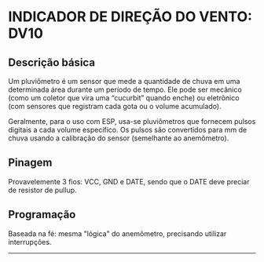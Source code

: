 # INDICADOR DE DIREÇÃO DO VENTO: DV10

## Descrição básica

Um pluviômetro é um sensor que mede a quantidade de chuva em uma determinada área durante um período de tempo. Ele pode ser mecânico (como um coletor que vira uma “cucurbit” quando enche) ou eletrônico (com sensores que registram cada gota ou o volume acumulado).

Geralmente, para o uso com ESP, usa-se pluviômetros que fornecem pulsos digitais a cada volume específico. Os pulsos são convertidos para mm de chuva usando a calibração do sensor (semelhante ao anemômetro).

## Pinagem

Provavelemente 3 fios: VCC, GND e DATE, sendo que o DATE deve preciar de resistor de pullup.

## Programação

Baseada na fé: mesma "lógica" do anemômetro, precisando utilizar interrupções.

---